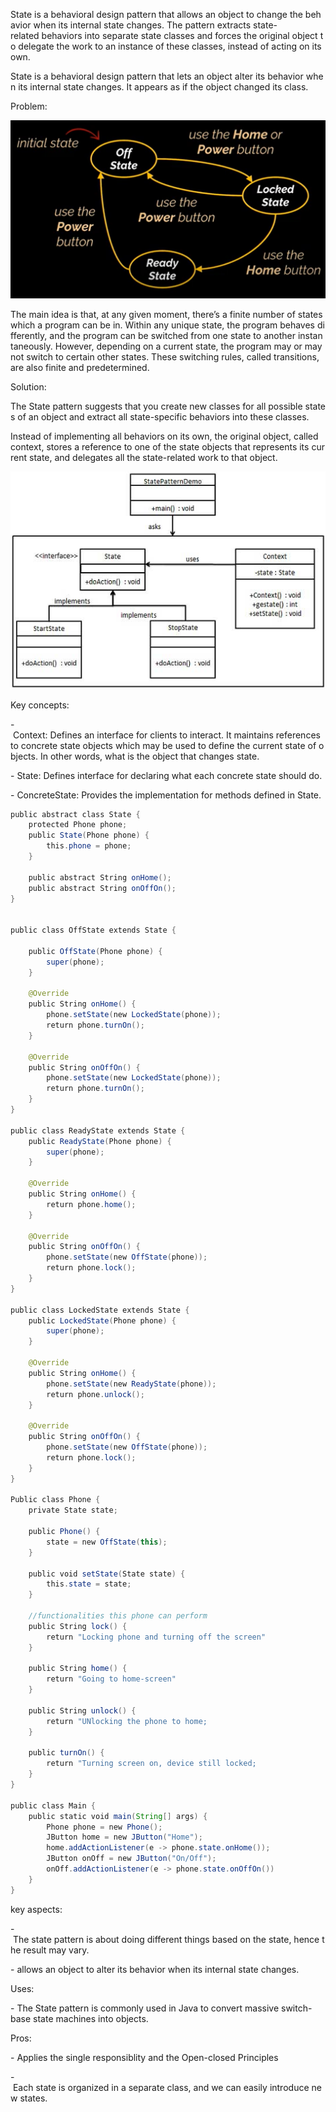 State is a behavioral design pattern that allows an object to change the behavior when its internal state changes. The pattern extracts state-related behaviors into separate state classes and forces the original object to delegate the work to an instance of these classes, instead of acting on its own.

State is a behavioral design pattern that lets an object alter its behavior when its internal state changes. It appears as if the object changed its class.

Problem: 

![text](./states.png)

The main idea is that, at any given moment, there’s a finite number of states which a program can be in. Within any unique state, the program behaves differently, and the program can be switched from one state to another instantaneously. However, depending on a current state, the program may or may not switch to certain other states. These switching rules, called transitions, are also finite and predetermined.

Solution:

The State pattern suggests that you create new classes for all possible states of an object and extract all state-specific behaviors into these classes.

Instead of implementing all behaviors on its own, the original object, called context, stores a reference to one of the state objects that represents its current state, and delegates all the state-related work to that object.

![text](./State.png)

Key concepts:

- Context: Defines an interface for clients to interact. It maintains references to concrete state objects which may be used to define the current state of objects. In other words, what is the object that changes state.

- State: Defines interface for declaring what each concrete state should do.

- ConcreteState: Provides the implementation for methods defined in State.


``` java
public abstract class State {
    protected Phone phone;
    public State(Phone phone) {
        this.phone = phone;
    }

    public abstract String onHome();
    public abstract String onOffOn();
}


public class OffState extends State {

    public OffState(Phone phone) {
        super(phone);
    }
    
    @Override
    public String onHome() {
        phone.setState(new LockedState(phone));
        return phone.turnOn();
    }
	
	@Override
    public String onOffOn() {
        phone.setState(new LockedState(phone));
        return phone.turnOn();
    }
}

public class ReadyState extends State {
    public ReadyState(Phone phone) {
        super(phone);
    }
    
    @Override
    public String onHome() {
        return phone.home();
    }
    
    @Override
    public String onOffOn() {
        phone.setState(new OffState(phone));
        return phone.lock();
    }
}

public class LockedState extends State {
    public LockedState(Phone phone) {
        super(phone);
    }
    
    @Override
    public String onHome() {
        phone.setState(new ReadyState(phone));
        return phone.unlock();
    }

    @Override
    public String onOffOn() {
        phone.setState(new OffState(phone));
        return phone.lock();
    }
}

Public class Phone {
    private State state;
  
    public Phone() {
        state = new OffState(this);
    }

    public void setState(State state) {
        this.state = state;
    }

    //functionalities this phone can perform
    public String lock() {
        return "Locking phone and turning off the screen"
    }

    public String home() {
        return "Going to home-screen"
    } 
    
    public String unlock() {
        return "UNlocking the phone to home;
    }

    public turnOn() {
        return "Turning screen on, device still locked;
    }
}

public class Main {
    public static void main(String[] args) {
        Phone phone = new Phone();
        JButton home = new JButton("Home");
        home.addActionListener(e -> phone.state.onHome());
        JButton onOff = new JButton("On/Off");
        onOff.addActionListener(e -> phone.state.onOffOn())
    }
}

```

key aspects:

- The state pattern is about doing different things based on the state, hence the result may vary.

- allows an object to alter its behavior when its internal state changes. 

Uses:

- The State pattern is commonly used in Java to convert massive switch-base state machines into objects.

Pros:

- Applies the single responsiblity and the Open-closed Principles

- Each state is organized in a separate class, and we can easily introduce new states.